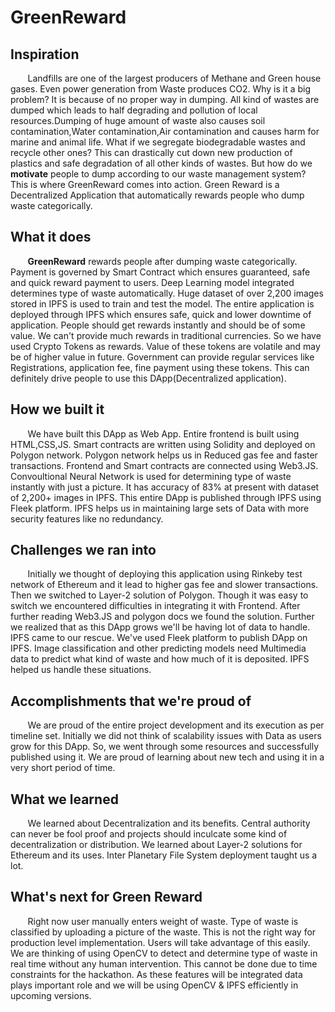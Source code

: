 # GreenReward

## Inspiration
&nbsp; &nbsp; &nbsp; &nbsp;Landfills are one of the largest producers of Methane and Green house gases. Even power generation from Waste produces CO2. Why is it a big problem? It is because of no proper way in dumping. All kind of wastes are dumped which leads to half degrading and pollution of local resources.Dumping of huge amount of waste also causes soil contamination,Water contamination,Air contamination and causes harm for marine and animal life. What if we segregate biodegradable wastes and recycle other ones? This can drastically cut down new production of plastics and safe degradation of all other kinds of wastes. But how do we **motivate** people to dump according to our waste management system? This is where GreenReward comes into action. Green Reward is a Decentralized Application that automatically rewards people who dump waste categorically. 
## What it does
&nbsp; &nbsp; &nbsp; &nbsp;**GreenReward** rewards people after dumping waste categorically. Payment is governed by Smart Contract which ensures guaranteed, safe and quick reward payment to users. Deep Learning model integrated determines type of waste automatically. Huge dataset of over 2,200 images stored in IPFS is used to train and test the model. The entire application is deployed through IPFS which ensures safe, quick and lower downtime of application. People should get rewards instantly and should be of some value. We can't provide much rewards in traditional currencies. So we have used Crypto Tokens as rewards. Value of these tokens are volatile and may be of higher value in future. Government can provide regular services like Registrations, application fee, fine payment using these tokens. This can definitely drive people to use this DApp(Decentralized application).
## How we built it
&nbsp; &nbsp; &nbsp; &nbsp;We have built this DApp as Web App. Entire frontend is built using HTML,CSS,JS. Smart contracts are written using Solidity and deployed on Polygon network. Polygon network helps us in Reduced gas fee and faster transactions. Frontend and Smart contracts are connected using Web3.JS. Convoultional Neural Network is used for determining type of waste instantly with just a picture. It has accuracy of 83% at present with dataset of 2,200+ images in IPFS. This entire DApp is published through IPFS using Fleek platform. IPFS helps us in maintaining large sets of Data with more security features like no redundancy. 
## Challenges we ran into
&nbsp; &nbsp; &nbsp; &nbsp;Initially we thought of deploying this application using Rinkeby test network of Ethereum and it lead to higher gas fee and slower transactions. Then we switched to Layer-2 solution of Polygon. Though it was easy to switch we encountered difficulties in integrating it with Frontend. After further reading Web3.JS  and polygon docs we found the solution. Further we realized that as this DApp grows we'll be having lot of data to handle. IPFS came to our rescue. We've used Fleek platform to publish DApp on IPFS. Image classification and other predicting models need Multimedia data to predict what kind of waste and how much of it is deposited. IPFS helped us handle these situations.
## Accomplishments that we're proud of
&nbsp; &nbsp; &nbsp; &nbsp;We are proud of the entire project development and its execution as per timeline set. Initially we did not think of scalability issues with Data as users grow for this DApp. So, we went through some resources and successfully published using it. We are proud of learning about new tech and using it in a very short period of time.
## What we learned
&nbsp; &nbsp; &nbsp; &nbsp;We learned about Decentralization and its benefits. Central authority can never be fool proof and projects should inculcate some kind of decentralization or distribution. We learned about Layer-2 solutions for Ethereum and its uses. Inter Planetary File System deployment taught us a lot. 
## What's next for Green Reward
&nbsp; &nbsp; &nbsp; &nbsp;Right now user manually enters weight of waste. Type of waste is classified by uploading a picture of the waste. This is not the right way for production level implementation. Users will take advantage of this easily. We are thinking of using OpenCV to detect and determine type of waste in real time without any human intervention. This cannot be done due to time constraints for the hackathon. As these features will be integrated data plays important role and we will be using OpenCV & IPFS efficiently in upcoming versions.
